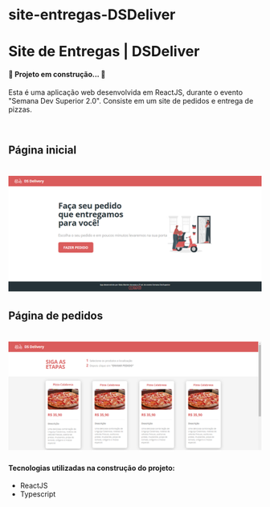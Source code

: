# site-entregas-DSDeliver
<h1>Site de Entregas | DSDeliver</h1>
<h4>🚧 Projeto em construção... 🚧</h4>
<p>Esta é uma aplicação web desenvolvida em ReactJS, durante o evento "Semana Dev Superior 2.0". Consiste em um site de pedidos e entrega de pizzas.</p>
<br>
<h2> Página inicial </h2>
<h1 align="center">
  <img alt="Página Inicial" title="Página Inicial" src="./index.png" />
</h1>
<h2>Página de pedidos</h2>
<h1 align="center">
  <img alt="Página de Pedidos" title="Página de Pedidos" src="./orderspage.png" />
</h1>
<h4>Tecnologias utilizadas na construção do projeto: </h4>
<ul>
  <li>ReactJS</li>
  <li>Typescript</li>
</ul>

